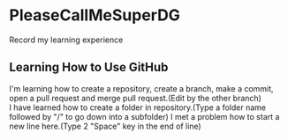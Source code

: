 # PleaseCallMeSuperDG

Record my learning experience

## Learning How to Use GitHub

I'm learning how to create a repository, create a branch, make a commit, open a pull request and merge pull request.(Edit by the other branch)  
I have learned how to create a folder in repository.(Type a folder name followed by "/" to go down into a subfolder)
I met a problem how to start a new line here.(Type 2 "Space" key in the end of line)
